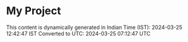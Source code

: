 # My Project

This content is dynamically generated in Indian Time (IST): 2024-03-25 12:42:47 IST
Converted to UTC: 2024-03-25 07:12:47 UTC
